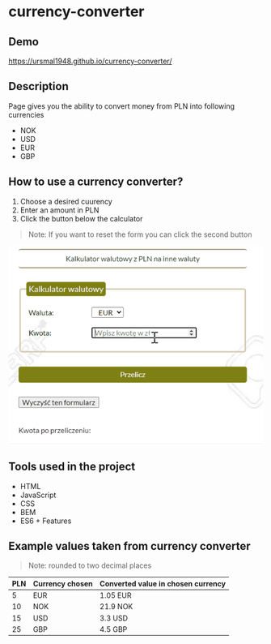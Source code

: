 # currency-converter


## Demo

 https://ursmal1948.github.io/currency-converter/
 
## Description

Page gives you the ability to convert money from PLN into following currencies 
- NOK
- USD
- EUR
- GBP



## How to use a currency converter?
1. Choose a desired cuurency
1. Enter an amount in PLN
1. Click the button below the calculator
> Note: If you want to reset the form you can click the second button

<img src="https://github.com/ursmal1948/currency-converter/blob/main/images/Animation3.gif" width="550">

## Tools used in the project
- HTML
- JavaScript
- CSS
- BEM
- ES6 + Features

 ## Example values taken from currency converter
 > Note: rounded to two decimal places
 
PLN | Currency chosen | Converted value in chosen currency 
--- | --- | --- |
5 | EUR | 1.05 EUR |
10 | NOK | 21.9 NOK |
15 | USD | 3.3 USD |
25 | GBP | 4.5 GBP |

